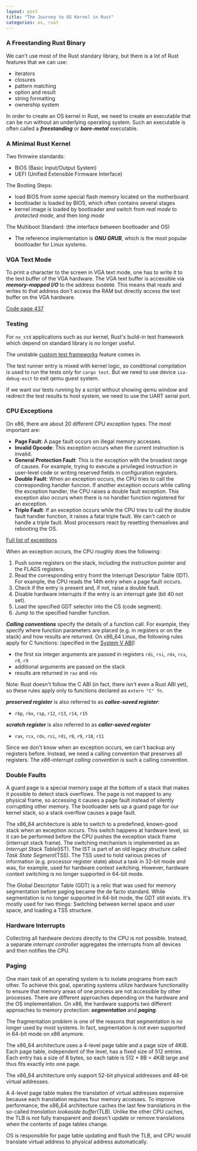 ```yaml
---
layout: post
title: "The Journey to OS Kernel in Rust"
categories: os, rust
---
```


### A Freestanding Rust Binary

We can't use most of the Rust standary library, but there is a lot of Rust features that we can use:
* iterators
* closures
* pattern matching
* option and result
* string formatting
* ownership system

In order to create an OS kernel in Rust, we need to create an executable that can be run without an underlying operating system. Such an executable is often called a **_freestanding_** or **_bare-metal_** executable.

### A Minimal Rust Kernel

Two firmwire standards:
* BIOS (Basic Input/Output System)
* UEFI (Unified Extensible Firmware Interface)

The Booting Steps:
* load BIOS from some special flash memory located on the motherboard
* bootloader is loaded by BIOS, which often contains several stages
* kernel image is loaded by bootloader and switch from _real mode_ to _protected mode_, and then _long mode_ 

The Multiboot Standard: (the interface between bootloader and OS)
* The reference implementation is **_GNU GRUB_**, which is the most popular bootloader for Linux systems.

### VGA Text Mode

To print a character to the screen in VGA text mode, one has to write it to the text buffer of the VGA hardware. The VGA text buffer is accessible via **_memory-mapped I/O_** to the address `0xb8000`. This means that reads and writes to that address don't access the RAM but directly access the text buffer on the VGA hardware.

[Code page 437](https://en.wikipedia.org/wiki/Code_page_437)

### Testing

For `no_std` applications such as our kernel, Rust's build-in test framework which depend on standard library is no longer useful.

The unstable [custom test frameworks](https://doc.rust-lang.org/unstable-book/language-features/custom-test-frameworks.html) feature comes in.

The test runner entry is mixed with kernel logic, so conditional compilation is used to run the tests only for `cargo test`. But we need to use device `isa-debug-exit` to exit qemu guest system.

If we want our tests running by a script without showing qemu window and redirect the test results to host system, we need to use the UART serial port.

### CPU Exceptions

On x86, there are about 20 different CPU exception types. The most important are:
* **Page Fault**: A page fault occurs on illegal memory accesses.
* **Invalid Opcode**: This exception occurs when the current instruction is invalid.
* **General Protection Fault**: This is the exception with the broadest range of causes. For example, trying to execute a privileged instruction in user-level code or writing reserved fields in configuration registers.
* **Double Fault**: When an exception occurs, the CPU tries to call the corresponding handler funcion. If another exception occurs while calling the exception handler, the CPU raises a double fault exception. This exception also occurs when there is no handler function registered for an exception.
* **Triple Fault**: If an exception occurs while the CPU tries to call the double fault handler function, it raises a fatal triple fault. We can't catch or handle a triple fault. Most processors react by resetting themselves and rebooting the OS.

[Full list of exceptions](https://wiki.osdev.org/Exceptions)

When an exception occurs, the CPU roughly does the following:
1. Push some registers on the stack, including the instruction pointer and the FLAGS registers.
2. Read the corresponding entry fromt the Interrupt Descriptor Table (IDT). For example, the CPU reads the 14th entry when a page fault occurs.
3. Check if the entry is present and, if not, raise a double fault.
4. Disable hardware interrupts if the entry is an interrupt gate (bit 40 not set).
5. Load the specified GDT selector into the CS (code segment).
6. Jump to the specified handler function.

**_Calling conventions_** specify the details of a function call. For example, they specify where function parameters are placed (e.g. in registers or on the stack) and how results are returned. On x86_64 Linux, the following rules apply for C functions: (specified in the [System V ABI](https://refspecs.linuxbase.org/elf/x86_64-abi-0.99.pdf))
* the first six integer arguments are passed in registers `rdi`, `rsi`, `rdx`, `rcx`, `r8`, `r9`
* additional arguments are passed on the stack
* results are returned in `rax` and `rdx`

Note: Rust doesn't follow the C ABI (in fact, there isn't even a Rust ABI yet), so these rules apply only to functions declared as `extern "C" fn`.

**_preserved register_** is also referred to as **_callee-saved register_**:
* `rbp`, `rbx`, `rsp`, `r12`, `r13`, `r14`, `r15`

**_scratch register_** is also referred to as **_caller-saved register_**
* `rax`, `rcx`, `rdx`, `rsi`, `rdi`, `r8`, `r9`, `r10`, `r11`

Since we don't know when an exception occurs, we can't backup any registers before. Instead, we need a calling convention that preserves all registers. The _x86-interrupt calling convention_ is such a calling convention.

### Double Faults

A guard page is a special memory page at the bottom of a stack that makes it possible to detect stack overflows. The page is not mapped to any physical frame, so accessing it causes a page fault instead of silently corruptting other memory. The bootloader sets up a guard page for our kernel stack, so a stack overflow causes a page fault.

The x86_64 architecture is able to switch to a predefined, known-good stack when an exception occurs. This switch happens at hardware level, so it can be performed before the CPU pushes the exception stack frame (interrupt stack frame). The switching mechanism is implemented as an _Interrupt Stack Table_(IST). The IST is part of an old legacy structure called _Task State Segment_(TSS). The TSS used to hold various pieces of information (e.g. processor register state) about a task in 32-bit mode and was, for example, used for hardware context switching. However, hardware context switching is no longer supported in 64-bit mode.

The Global Descriptor Table (GDT) is a relic that was used for memory segmentation before paging became the de facto standard. While segmentation is no longer supported in 64-bit mode, the GDT still exists. It's mostly used for two things: Switching between kernel space and user space, and loading a TSS structure.

### Hardware Interrupts

Collecting all hardware devices directly to the CPU is not possible. Instead, a separate _interrupt controller_ aggregates the interrupts from all devices and then notifies the CPU.

### Paging

One main task of an operating system is to isolate programs from each other. To achieve this goal, operating systems utilize hardware functionality to ensure that memory areas of one process are not accessible by other processes. There are different approaches depending on the hardware and the OS implementation. On x86, the hardware supports two different approaches to memory protection: **_segmentation_** and **_paging_**.

The fragmentation problem is one of the reasons that segmentation is no longer used by most systems. In fact, segmentation is not even supported in 64-bit mode on x86 anymore.

The x86_64 architecture uses a 4-level page table and a page size of 4KiB. Each page table, independent of the level, has a fixed size of 512 entries. Each entry has a size of 8 bytes, so each table is 512 * 8B = 4KiB large and thus fits exactly into one page.

The x86_64 architecture only support 52-bit physical addresses and 48-bit virtual addresses.

A 4-level page table makes the translation of virtual addresses expensive because each translation requires four memory accesses. To improve performance, the x86_64 architecture caches the last few translations in the so-called _translation lookaside buffer_(TLB). Unlike the other CPU caches, the TLB is not fully transparent and doesn't update or remove translations when the contents of page tables change.

OS is responsible for page table updating and flush the TLB, and CPU would translate virtual address to physical address automatically.
